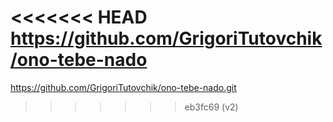 <<<<<<< HEAD
https://github.com/GrigoriTutovchik/ono-tebe-nado
=======
https://github.com/GrigoriTutovchik/ono-tebe-nado.git
>>>>>>> eb3fc69 (v2)
